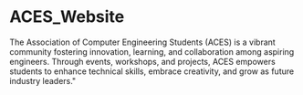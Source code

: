 # ACES_Website
The Association of Computer Engineering Students (ACES) is a vibrant community fostering innovation, learning, and collaboration among aspiring engineers. Through events, workshops, and projects, ACES empowers students to enhance technical skills, embrace creativity, and grow as future industry leaders."
